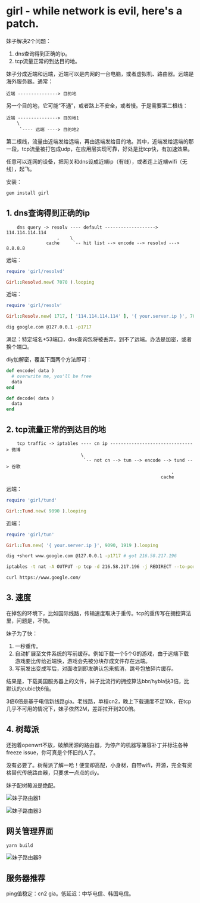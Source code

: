 # girl - while network is evil, here's a patch.

妹子解决2个问题：

1. dns查询得到正确的ip。
2. tcp流量正常的到达目的地。

妹子分成近端和远端，近端可以是内网的一台电脑，或者虚拟机、路由器。远端是海外服务器。通常：

```
近端 ---------------> 目的地
```

另一个目的地，它可能“不通”，或者路上不安全，或者慢。于是需要第二根线：

```
近端 ---------------> 目的地1
    \                     
     `---- 远端 ----> 目的地2
```

第二根线，流量由近端发给远端，再由远端发给目的地。其中，近端发给远端的那一段，tcp流量被打包成udp，在应用层实现可靠，好处是比tcp快，有加速效果。

任意可以连网的设备，把网关和dns设成近端ip（有线），或者连上近端wifi（无线），起飞。

安装：

```bash
gem install girl
```

## 1. dns查询得到正确的ip

```
    dns query -> resolv ---- default -------------------> 114.114.114.114
                   ,    \                     
               cache     `-- hit list --> encode --> resolvd ---> 8.8.8.8
```

远端：

```ruby
require 'girl/resolvd'

Girl::Resolvd.new( 7070 ).looping
```

近端：

```ruby
require 'girl/resolv'

Girl::Resolv.new( 1717, [ '114.114.114.114' ], '{ your.server.ip }', 7070, [ 'google.com' ] ).looping
```

```bash
dig google.com @127.0.0.1 -p1717
```

满足：特定域名+53端口，dns查询包将被丢弃，到不了远端。办法是加密，或者换个端口。

diy加解密，覆盖下面两个方法即可：

```ruby
def encode( data )
  # overwrite me, you'll be free
  data
end

def decode( data )
  data
end
```

## 2. tcp流量正常的到达目的地

```
    tcp traffic -> iptables ---- cn ip -------------------------------> 微博
                            \                        
                             `-- not cn --> tun --> encode --> tund --> 谷歌
                                                              ,
                                                          cache
```

远端：

```ruby
require 'girl/tund'

Girl::Tund.new( 9090 ).looping
```

近端：

```ruby
require 'girl/tun'

Girl::Tun.new( '{ your.server.ip }', 9090, 1919 ).looping
```

```bash
dig +short www.google.com @127.0.0.1 -p1717 # got 216.58.217.196

iptables -t nat -A OUTPUT -p tcp -d 216.58.217.196 -j REDIRECT --to-ports 1919

curl https://www.google.com/
```

## 3. 速度

在掉包的环境下，比如国际线路，传输速度取决于重传。tcp的重传写在拥控算法里，问题是，不快。

妹子为了快：

1. 一秒重传。
2. 自动扩展至文件系统的写前缓存。例如下载一个5个G的游戏，由于远端下载游戏要比传给近端快，游戏会先被分块存成文件存在远端。
3. 写前发出变成写后，对面收到即发确认包来抵消，跳号包放碎片缓存。

结果是，下载美国服务器上的文件，妹子比流行的拥控算法bbr/hybla快3倍，比默认的cubic快6倍。

3倍6倍是基于电信新线路gia。老线路，单程cn2，晚上下载速度不足10k，在tcp几乎不可用的情况下，妹子依然2M，差距拉开到200倍。

## 4. 树莓派

还抱着openwrt不放，破解闭源的路由器，为停产的机器写兼容补丁并标注各种freeze issue，你可真是个怀旧的人了。

没有必要了。树莓派了解一哈！便宜却高配，小身材，自带wifi，开源，完全有资格替代传统路由器，只要求一点点的diy。

妹子配树莓派是绝配。

![妹子路由器1](http://89.208.243.143/pic1.jpg)

![妹子路由器3](http://89.208.243.143/pic3.jpg)

## 网关管理界面

```bash
yarn build
```

![妹子路由器9](http://89.208.243.143/pic9.png)

## 服务器推荐

ping值稳定：cn2 gia。低延迟：中华电信、韩国电信。
